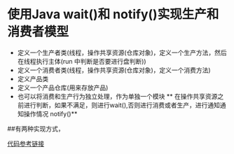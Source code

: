 # 使用Java wait()和 notify()实现生产和消费者模型
- 定义一个生产者类(线程，操作共享资源(仓库对象)，定义一个生产方法，然后在线程执行主体(run 中判断是否要进行盘判断))
- 定义一个消费者类(线程，操作共享资源(仓库对象)，定义一个消费方法)
- 定义产品类
- 定义一个产品仓库(用来存放产品)
- 也可以将消费和生产行为独立处理，作为单独一个模块
** 在操作共享资源之前进行判断，如果不满足，则进行wait(),否则进行消费或者生产，进行通知通知操作情况
notify()** 

##有两种实现方式，

[代码参考链接](https://github.com/wabc1994/Leetcode2/tree/master/src/concurrency)
